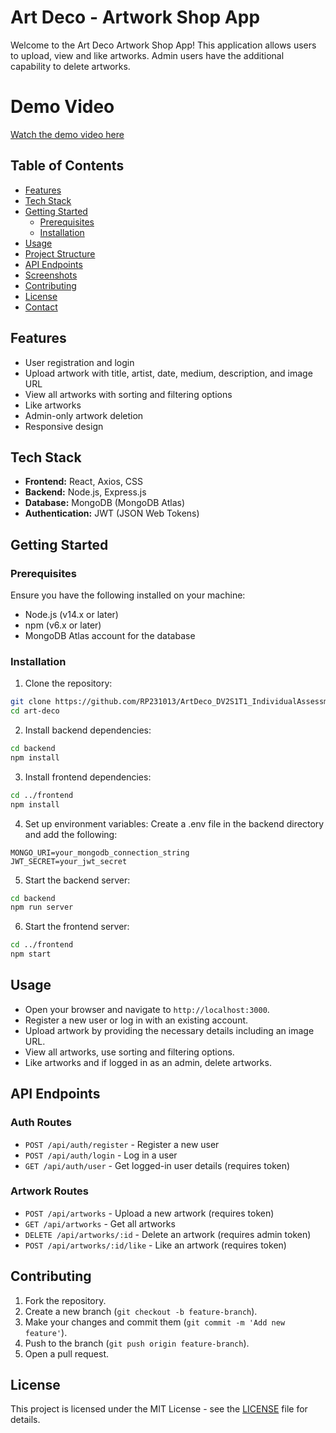 # Art Deco - Artwork Shop App

Welcome to the Art Deco Artwork Shop App! This application allows users to upload, view and like artworks. Admin users have the additional capability to delete artworks.

# Demo Video
[Watch the demo video here](https://drive.google.com/drive/folders/1rPoQsgTAacX0e-_covBSXQLTowKYogn6?usp=sharing)

## Table of Contents

- [Features](#features)
- [Tech Stack](#tech-stack)
- [Getting Started](#getting-started)
  - [Prerequisites](#prerequisites)
  - [Installation](#installation)
- [Usage](#usage)
- [Project Structure](#project-structure)
- [API Endpoints](#api-endpoints)
- [Screenshots](#screenshots)
- [Contributing](#contributing)
- [License](#license)
- [Contact](#contact)

## Features

- User registration and login
- Upload artwork with title, artist, date, medium, description, and image URL
- View all artworks with sorting and filtering options
- Like artworks
- Admin-only artwork deletion
- Responsive design

## Tech Stack

- **Frontend:** React, Axios, CSS
- **Backend:** Node.js, Express.js
- **Database:** MongoDB (MongoDB Atlas)
- **Authentication:** JWT (JSON Web Tokens)

## Getting Started

### Prerequisites

Ensure you have the following installed on your machine:

- Node.js (v14.x or later)
- npm (v6.x or later)
- MongoDB Atlas account for the database

### Installation

1. Clone the repository:

```bash
git clone https://github.com/RP231013/ArtDeco_DV2S1T1_IndividualAssessment
cd art-deco
```

2. Install backend dependencies:

```bash
cd backend
npm install
```

3. Install frontend dependencies:
```bash
cd ../frontend
npm install
```

4. Set up environment variables:
Create a .env file in the backend directory and add the following:
```env
MONGO_URI=your_mongodb_connection_string
JWT_SECRET=your_jwt_secret
```

5. Start the backend server:
```bash
cd backend
npm run server
```

6. Start the frontend server:
```bash
cd ../frontend
npm start
```

## Usage

- Open your browser and navigate to `http://localhost:3000`.
- Register a new user or log in with an existing account.
- Upload artwork by providing the necessary details including an image URL.
- View all artworks, use sorting and filtering options.
- Like artworks and if logged in as an admin, delete artworks.

## API Endpoints

### Auth Routes
- `POST /api/auth/register` - Register a new user
- `POST /api/auth/login` - Log in a user
- `GET /api/auth/user` - Get logged-in user details (requires token)

### Artwork Routes
- `POST /api/artworks` - Upload a new artwork (requires token)
- `GET /api/artworks` - Get all artworks
- `DELETE /api/artworks/:id` - Delete an artwork (requires admin token)
- `POST /api/artworks/:id/like` - Like an artwork (requires token)


## Contributing

1. Fork the repository.
2. Create a new branch (`git checkout -b feature-branch`).
3. Make your changes and commit them (`git commit -m 'Add new feature'`).
4. Push to the branch (`git push origin feature-branch`).
5. Open a pull request.

## License

This project is licensed under the MIT License - see the [LICENSE](LICENSE) file for details.

